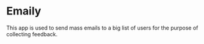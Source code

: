 # Emaily
This app is used to send mass emails to a big list of users for the purpose of collecting feedback.
